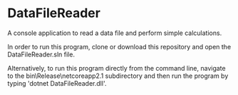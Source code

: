 # DataFileReader
A console application to read a data file and perform simple calculations.

In order to run this program, clone or download this repository and open the DataFileReader.sln file.

Alternatively, to run this program directly from the command line, navigate to the bin\Release\netcoreapp2.1 
subdirectory and then run the program by typing 'dotnet DataFileReader.dll'.
